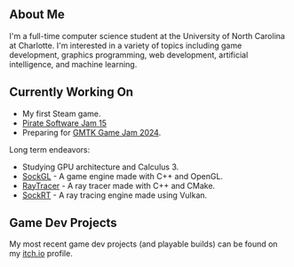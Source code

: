 ## About Me
I'm a full-time computer science student at the University of North Carolina at Charlotte. I'm interested in a variety of topics including game development, graphics programming, web development, artificial intelligence, and machine learning.

## Currently Working On
* My first Steam game.
* [Pirate Software Jam 15](https://itch.io/jam/pirate)
* Preparing for [GMTK Game Jam 2024](https://itch.io/jam/gmtk-2024).

Long term endeavors:
* Studying GPU architecture and Calculus 3.
* [SockGL](https://github.com/odesai840/SockGL) - A game engine made with C++ and OpenGL.
* [RayTracer](https://github.com/odesai840/RayTracer) - A ray tracer made with C++ and CMake.
* [SockRT](https://github.com/odesai840/SockRT) - A ray tracing engine made using Vulkan.

## Game Dev Projects
My most recent game dev projects (and playable builds) can be found on my [itch.io](https://sock8416.itch.io/) profile.
